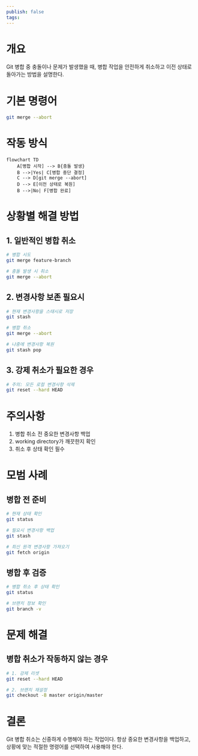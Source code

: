 ```yaml
---
publish: false
tags:
---
```

# 개요
Git 병합 중 충돌이나 문제가 발생했을 때, 병합 작업을 안전하게 취소하고 이전 상태로 돌아가는 방법을 설명한다.

# 기본 명령어
```bash
git merge --abort
```

# 작동 방식
```mermaid
flowchart TD
    A[병합 시작] --> B{충돌 발생}
    B -->|Yes| C[병합 중단 결정]
    C --> D[git merge --abort]
    D --> E[이전 상태로 복원]
    B -->|No| F[병합 완료]
```

# 상황별 해결 방법

## 1. 일반적인 병합 취소
```bash
# 병합 시도
git merge feature-branch

# 충돌 발생 시 취소
git merge --abort
```

## 2. 변경사항 보존 필요시
```bash
# 현재 변경사항을 스태시로 저장
git stash

# 병합 취소
git merge --abort

# 나중에 변경사항 복원
git stash pop
```

## 3. 강제 취소가 필요한 경우
```bash
# 주의: 모든 로컬 변경사항 삭제
git reset --hard HEAD
```

# 주의사항
1. 병합 취소 전 중요한 변경사항 백업
2. working directory가 깨끗한지 확인
3. 취소 후 상태 확인 필수

# 모범 사례

## 병합 전 준비
```bash
# 현재 상태 확인
git status

# 필요시 변경사항 백업
git stash

# 최신 원격 변경사항 가져오기
git fetch origin
```

## 병합 후 검증
```bash
# 병합 취소 후 상태 확인
git status

# 브랜치 정보 확인
git branch -v
```

# 문제 해결

## 병합 취소가 작동하지 않는 경우
```bash
# 1. 강제 리셋
git reset --hard HEAD

# 2. 브랜치 재설정
git checkout -B master origin/master
```

# 결론
Git 병합 취소는 신중하게 수행해야 하는 작업이다. 항상 중요한 변경사항을 백업하고, 상황에 맞는 적절한 명령어를 선택하여 사용해야 한다.